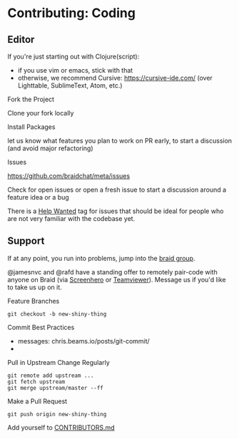 # Contributing: Coding



## Editor

If you're just starting out with Clojure(script):
  - if you use vim or emacs, stick with that
  - otherwise, we recommend Cursive: https://cursive-ide.com/ (over Lighttable, SublimeText, Atom, etc.)


Fork the Project

Clone your fork locally

Install Packages






let us know what features you plan to work on
PR early, to start a discussion (and avoid major refactoring)


Issues

https://github.com/braidchat/meta/issues

 Check for open issues or open a fresh issue to start a discussion around a feature idea or a bug

 There is a [Help Wanted](https://github.com/braidchat/meta/issues?q=is%3Aissue+is%3Aopen+label%3Ahelp-wanted) tag for issues that should be ideal for people who are not very familiar with the codebase yet.


## Support

If at any point, you run into problems, jump into the [braid group](http://braid.chat/group/braid).

@jamesnvc and @rafd have a standing offer to remotely pair-code with anyone on Braid (via [Screenhero]() or [Teamviewer]()). Message us if you'd like to take us up on it.





Feature Branches

`git checkout -b new-shiny-thing`



Commit Best Practices

- messages: chris.beams.io/posts/git-commit/
-


Pull in Upstream Change Regularly

```
git remote add upstream ...
git fetch upstream
git merge upstream/master --ff
```


Make a Pull Request

```
git push origin new-shiny-thing
```



Add yourself to [CONTRIBUTORS.md](../CONTRIBUTORS.md)



